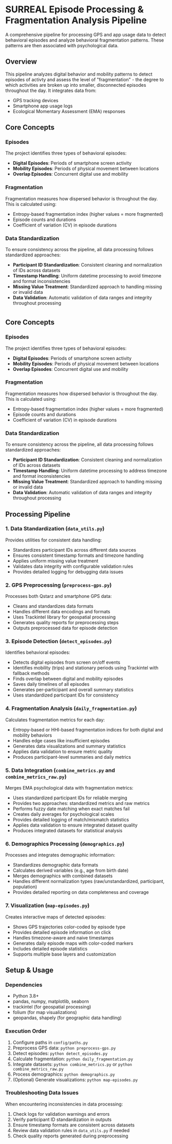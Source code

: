 # SURREAL Episode Processing & Fragmentation Analysis Pipeline

A comprehensive pipeline for processing GPS and app usage data to detect behavioral episodes and analyze behavioral fragmentation patterns. These patterns are then associated with psychological data.

## Overview

This pipeline analyzes digital behavior and mobility patterns to detect episodes of activty and assess the level of  "fragmentation" - the degree to which activities are broken up into smaller, disconnected episodes throughout the day. It integrates data from:

- GPS tracking devices
- Smartphone app usage logs  
- Ecological Momentary Assessment (EMA) responses

## Core Concepts

### Episodes
The project identifies three types of behavioral episodes:
- **Digital Episodes**: Periods of smartphone screen activity
- **Mobility Episodes**: Periods of physical movement between locations
- **Overlap Episodes**: Concurrent digital use and mobility

### Fragmentation
Fragmentation measures how dispersed behavior is throughout the day. This is calculated using:
- Entropy-based fragmentation index (higher values = more fragmented)
- Episode counts and durations
- Coefficient of variation (CV) in episode durations

### Data Standardization
To ensure consistency across the pipeline, all data processing follows standardized approaches:
- **Participant ID Standardization**: Consistent cleaning and normalization of IDs across datasets
- **Timestamp Handling**: Uniform datetime processing to avoid timezone and format inconsistencies
- **Missing Value Treatment**: Standardized approach to handling missing or invalid data
- **Data Validation**: Automatic validation of data ranges and integrity throughout processing

#
## Core Concepts

### Episodes
The project identifies three types of behavioral episodes:
- **Digital Episodes**: Periods of smartphone screen activity
- **Mobility Episodes**: Periods of physical movement between locations
- **Overlap Episodes**: Concurrent digital use and mobility

### Fragmentation
Fragmentation measures how dispersed behavior is throughout the day. This is calculated using:
- Entropy-based fragmentation index (higher values = more fragmented)
- Episode counts and durations
- Coefficient of variation (CV) in episode durations

### Data Standardization
To ensure consistency across the pipeline, all data processing follows standardized approaches:
- **Participant ID Standardization**: Consistent cleaning and normalization of IDs across datasets
- **Timestamp Handling**: Uniform datetime processing to address timezone and format inconsistencies
- **Missing Value Treatment**: Standardized approach to handling missing or invalid data
- **Data Validation**: Automatic validation of data ranges and integrity throughout processing

## Processing Pipeline

### 1. Data Standardization (`data_utils.py`)
Provides utilities for consistent data handling:
- Standardizes participant IDs across different data sources
- Ensures consistent timestamp formats and timezone handling
- Applies uniform missing value treatment
- Validates data integrity with configurable validation rules
- Provides detailed logging for debugging data issues

### 2. GPS Preprocessing (`preprocess-gps.py`)
Processes both Qstarz and smartphone GPS data:
- Cleans and standardizes data formats
- Handles different data encodings and formats
- Uses Trackintel library for geospatial processing
- Generates quality reports for preprocessing steps
- Outputs preprocessed data for episode detection

### 3. Episode Detection (`detect_episodes.py`)
Identifies behavioral episodes:
- Detects digital episodes from screen on/off events
- Identifies mobility (trips) and stationary periods using Trackintel with fallback methods
- Finds overlap between digital and mobility episodes
- Saves daily timelines of all episodes
- Generates per-participant and overall summary statistics
- Uses standardized participant IDs for consistency

### 4. Fragmentation Analysis (`daily_fragmentation.py`)
Calculates fragmentation metrics for each day:
- Entropy-based or HHI-based fragmentation indices for both digital and mobility behaviors
- Handles edge cases like insufficient episodes
- Generates data visualizations and summary statistics
- Applies data validation to ensure metric quality
- Produces participant-level summaries and daily metrics

### 5. Data Integration (`combine_metrics.py` and `combine_metrics_raw.py`)
Merges EMA psychological data with fragmentation metrics:
- Uses standardized participant IDs for reliable merging
- Provides two approaches: standardized metrics and raw metrics
- Performs fuzzy date matching when exact matches fail
- Creates daily averages for psychological scales
- Provides detailed logging of match/mismatch statistics
- Applies data validation to ensure integrated dataset quality
- Produces integrated datasets for statistical analysis

### 6. Demographics Processing (`demographics.py`)
Processes and integrates demographic information:
- Standardizes demographic data formats
- Calculates derived variables (e.g., age from birth date)
- Merges demographics with combined datasets
- Handles different normalization types (raw/unstandardized, participant, population)
- Provides detailed reporting on data completeness and coverage

### 7. Visualization (`map-episodes.py`)
Creates interactive maps of detected episodes:
- Shows GPS trajectories color-coded by episode type
- Provides detailed episode information on click
- Handles timezone-aware and naive timestamps
- Generates daily episode maps with color-coded markers
- Includes detailed episode statistics
- Supports multiple base layers and customization

## Setup & Usage

### Dependencies
- Python 3.8+
- pandas, numpy, matplotlib, seaborn
- trackintel (for geospatial processing)
- folium (for map visualizations)
- geopandas, shapely (for geographic data handling)

### Execution Order
1. Configure paths in `config/paths.py`
2. Preprocess GPS data: `python preprocess-gps.py`
3. Detect episodes: `python detect_episodes.py`
4. Calculate fragmentation: `python daily_fragmentation.py`
5. Integrate datasets: `python combine_metrics.py` or `python combine_metrics_raw.py`
6. Process demographics: `python demographics.py`
7. (Optional) Generate visualizations: `python map-episodes.py`

### Troubleshooting Data Issues
When encountering inconsistencies in data processing:
1. Check logs for validation warnings and errors
2. Verify participant ID standardization in outputs
3. Ensure timestamp formats are consistent across datasets
4. Review data validation rules in `data_utils.py` if needed
5. Check quality reports generated during preprocessing